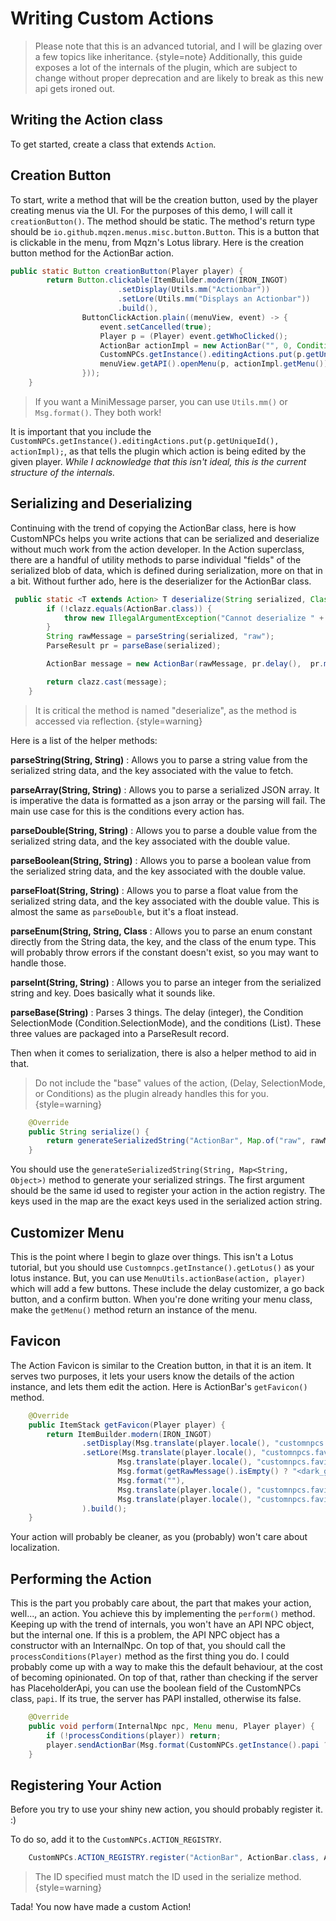 # Writing Custom Actions

> Please note that this is an advanced tutorial, and I will be glazing over a few topics like inheritance.
>  {style=note}
> Additionally, this guide exposes a lot of the internals of the plugin, which are subject to change without proper
> deprecation and are likely to break as this new api gets ironed out.

## Writing the Action class
To get started, create a class that extends `Action`.

## Creation Button
To start, write a method that will be the creation button, used by the player creating menus via the UI. For the
purposes of this demo, I will call it `creationButton()`. The method should be static. The method's return type should 
be `io.github.mqzen.menus.misc.button.Button`. This is a button that is clickable in the menu, from Mqzn's Lotus 
library. Here is the creation button method for the ActionBar action.
```java
public static Button creationButton(Player player) {
        return Button.clickable(ItemBuilder.modern(IRON_INGOT)
                        .setDisplay(Utils.mm("Actionbar"))
                        .setLore(Utils.mm("Displays an Actionbar"))
                        .build(),
                ButtonClickAction.plain((menuView, event) -> {
                    event.setCancelled(true);
                    Player p = (Player) event.getWhoClicked();
                    ActionBar actionImpl = new ActionBar("", 0, Condition.SelectionMode.ONE, new ArrayList<>());
                    CustomNPCs.getInstance().editingActions.put(p.getUniqueId(), actionImpl);
                    menuView.getAPI().openMenu(p, actionImpl.getMenu());
                }));
    }
```

> If you want a MiniMessage parser, you can use `Utils.mm()` or `Msg.format()`. They both work!

It is important that you include the `CustomNPCs.getInstance().editingActions.put(p.getUniqueId(), actionImpl);`, as
that tells the plugin which action is being edited by the given player. 
*While I acknowledge that this isn't ideal, this is the current structure of the internals.*

## Serializing and Deserializing

Continuing with the trend of copying the ActionBar class, here is how CustomNPCs helps you write actions that can be
serialized and deserialize without much work from the action developer. In the Action superclass, there are a handful
of utility methods to parse individual "fields" of the serialized blob of data, which is defined during serialization,
more on that in a bit. Without further ado, here is the deserializer for the ActionBar class.
```java
 public static <T extends Action> T deserialize(String serialized, Class<T> clazz) {
        if (!clazz.equals(ActionBar.class)) {
            throw new IllegalArgumentException("Cannot deserialize " + clazz.getName() + " to " + ActionBar.class.getName());
        }
        String rawMessage = parseString(serialized, "raw");
        ParseResult pr = parseBase(serialized);

        ActionBar message = new ActionBar(rawMessage, pr.delay(),  pr.mode(), pr.conditions());

        return clazz.cast(message);
    }
```
> It is critical the method is named "deserialize", as the method is accessed via reflection. {style=warning}

Here is a list of the helper methods:

**parseString(String, String)**
: Allows you to parse a string value from the serialized string data, and the key associated with the value to fetch.

**parseArray(String, String)**
: Allows you to parse a serialized JSON array. It is imperative the data is formatted as a json array or the parsing
will fail. The main use case for this is the conditions every action has.

**parseDouble(String, String)**
: Allows you to parse a double value from the serialized string data, and the key associated with the double value.

**parseBoolean(String, String)**
: Allows you to parse a boolean value from the serialized string data, and the key associated with the double value.

**parseFloat(String, String)**
: Allows you to parse a float value from the serialized string data, and the key associated with the double value. This
is almost the same as `parseDouble`, but it's a float instead.

**parseEnum(String, String, Class<T>**
: Allows you to parse an enum constant directly from the String data, the key, and the class of the enum type. This 
will probably throw errors if the constant doesn't exist, so you may want to handle those.

**parseInt(String, String)**
: Allows you to parse an integer from the serialized string and key. Does basically what it sounds like.

**parseBase(String)**
: Parses 3 things. The delay (integer), the Condition SelectionMode (Condition.SelectionMode), and the conditions
(List<Condition>). These three values are packaged into a ParseResult record. 

Then when it comes to serialization, there is also a helper method to aid in that.
> Do not include the "base" values of the action, (Delay, SelectionMode, or Conditions) as the plugin already handles 
> this for you. {style=warning}

```java
    @Override
    public String serialize() {
        return generateSerializedString("ActionBar", Map.of("raw", rawMessage));
    }
```
You should use the `generateSerializedString(String, Map<String, Object>)` method to generate your serialized strings.
The first argument should be the same id used to register your action in the action registry. The keys used in the map
are the exact keys used in the serialized action string.

## Customizer Menu
This is the point where I begin to glaze over things. This isn't a Lotus tutorial, but you should use 
`Customnpcs.getInstance().getLotus()` as your lotus instance. But, you can use `MenuUtils.actionBase(action, player)`
which will add a few buttons. These include the delay customizer, a go back button, and a confirm button. When you're
done writing your menu class, make the `getMenu()` method return an instance of the menu.

## Favicon
The Action Favicon is similar to the Creation button, in that it is an item. It serves two purposes, it
lets your users know the details of the action instance, and lets them edit the action. Here is ActionBar's 
`getFavicon()` method. 
```java
    @Override
    public ItemStack getFavicon(Player player) {
        return ItemBuilder.modern(IRON_INGOT)
                .setDisplay(Msg.translate(player.locale(), "customnpcs.favicons.actionbar"))
                .setLore(Msg.translate(player.locale(), "customnpcs.favicons.delay", getDelay()),
                        Msg.translate(player.locale(), "customnpcs.favicons.preview", Msg.format(getRawMessage())),
                        Msg.format(getRawMessage().isEmpty() ? "<dark_gray><i>" + Msg.translatedString(player.locale(), "customnpcs.messages.empty_string") : getRawMessage()),
                        Msg.format(""),
                        Msg.translate(player.locale(), "customnpcs.favicons.edit"),
                        Msg.translate(player.locale(), "customnpcs.favicons.remove")
                ).build();
    }
```

Your action will probably be cleaner, as you (probably) won't care about localization.

## Performing the Action
This is the part you probably care about, the part that makes your action, well..., an action. You achieve this by
implementing the `perform()` method. Keeping up with the trend of internals, you won't have an API NPC object, but the 
internal one. If this is a problem, the API NPC object has a constructor with an InternalNpc. On top of that, you
should call the `processConditions(Player)` method as the first thing you do. I could probably come up with a way to 
make this the default behaviour, at the cost of becoming opinionated. On top of that, rather than checking if the 
server has PlaceholderApi, you can use the boolean field of the CustomNPCs class, `papi`. If its true, the server
has PAPI installed, otherwise its false.

```java
    @Override
    public void perform(InternalNpc npc, Menu menu, Player player) {
        if (!processConditions(player)) return;
        player.sendActionBar(Msg.format(CustomNPCs.getInstance().papi ? PlaceholderAPI.setPlaceholders(player, rawMessage) : rawMessage));
    }
```

## Registering Your Action
Before you try to use your shiny new action, you should probably register it. :)

To do so, add it to the `CustomNPCs.ACTION_REGISTRY`.
```java
    CustomNPCs.ACTION_REGISTRY.register("ActionBar", ActionBar.class, ActionBar::creationButton);
```

> The ID specified must match the ID used in the serialize method. {style=warning}


Tada! You now have made a custom Action!
